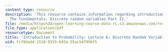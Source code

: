 ```yaml
---
content_type: resource
description: 'This resource contains information regarding introduction to probability:
  The fundamentals: Discrete random variables Part II.'
file: /media/https%3A/open-learning-course-data-rc.s3.amazonaws.com/res-6-012-introduction-to-probability-spring-2018/fc79badd15189319b93a55ac547956f5_MITRES_6_012S18_L06AS.pdf
file_type: application/pdf
resourcetype: Document
title: 'Introduction to Probability: Lecture 6: Discrete Random Variables Part II'
uid: fc79badd-1518-9319-b93a-55ac547956f5
---
```

